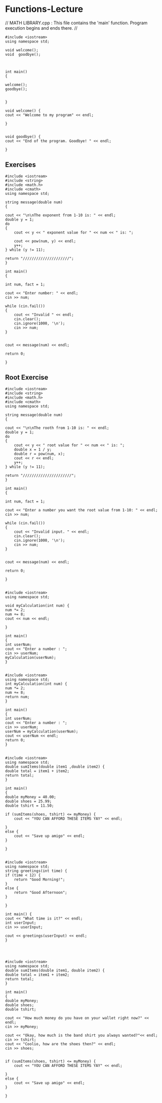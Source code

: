 # Functions-Lecture
// MATH LIBRARY.cpp : This file contains the 'main' function. Program execution begins and ends there.
//

    #include <iostream>
    using namespace std;

    void welcome();
    void  goodbye();



    int main()
  	{

	welcome();
	goodbye();


	}

	void welcome() {
	cout << "Welcome to my program" << endl;

	}


	void goodbye() {
	cout << "End of the program. Goodbye! " << endl;

  	}

## Exercises

	#include <iostream>
	#include <string>
	#include <math.h>
	#include <cmath>
	using namespace std;

	string message(double num)
	{

	cout << "\n\nThe exponent from 1-10 is: " << endl;
	double y = 1;
	do
	{
		cout << y << " exponent value for " << num << " is: ";
		
		cout << pow(num, y) << endl;
		y++;
	} while (y != 11);

	return "/////////////////////";
	}

	int main()
	{

	int num, fact = 1;

	cout << "Enter number: " << endl;
	cin >> num;

	while (cin.fail())
	{
		cout << "Invalid " << endl;
		cin.clear();
		cin.ignore(1000, '\n');
		cin >> num;
	}


	cout << message(num) << endl;

	return 0;

	}

## Root Exercise
	#include <iostream>
	#include <string>
	#include <math.h>
	#include <cmath>
	using namespace std;

	string message(double num)
	{

	cout << "\n\nThe rooth from 1-10 is: " << endl;
	double y = 1;
	do
	{
		cout << y << " root value for " << num << " is: ";
		double x = 1 / y;
		double r = pow(num, x);
		cout << r << endl;
		y++;
	} while (y != 11);

	return "//////////////////////";
	}

	int main()
	{

	int num, fact = 1;
	
	cout << "Enter a number you want the root value from 1-10: " << endl;
	cin >> num;

	while (cin.fail())
	{
		cout << "Invalid input. " << endl;
		cin.clear();
		cin.ignore(1000, '\n');
		cin >> num;
	}


	cout << message(num) << endl;

	return 0;

	}
	
	
##

	#include <iostream>
	using namespace std;

	void myCalculation(int num) {
    num *= 2;
    num += 8;
    cout << num << endl;

	}

	int main()
	{
    int userNum;
    cout << "Enter a number : ";
    cin >> userNum;
    myCalculation(userNum);
	}
	
	
	
##
	
	
	#include <iostream>
	using namespace std;
	int myCalculation(int num) {
    num *= 2;
    num += 8;
    return num;
	}

	int main()
	{
    int userNum;
    cout << "Enter a number : ";
    cin >> userNum;
    userNum = myCalculation(userNum);
    cout << userNum << endl;
    return 0;
	}
	
	
##	
	
	
	#include <iostream>
	using namespace std;
	double sumItems(double item1 ,double item2) {
    double total = item1 + item2;
    return total;
	}

	int main()
	{
    double myMoney = 40.00;
    double shoes = 25.99;
    double tshirt = 11.50;

    if (sumItems(shoes, tshirt) <= myMoney) {
        cout << "YOU CAN AFFORD THESE ITEMS YAY" << endl;

    }
    else {
        cout << "Save up amigo" << endl;
    }

	}
	
	
##
	
	#include <iostream>
	using namespace std;
	string greetings(int time) {
	if (time < 12) {
		return "Good Morning!";
	}
	else {
		return "Good Afternoon";
	}

	}

	int main() {
	cout << "What time is it?" << endl;
	int userInput;
	cin >> userInput;

	cout << greetings(userInput) << endl;
	}
	
	
	
	
	#include <iostream>
	using namespace std;
	double sumItems(double item1, double item2) {
    double total = item1 + item2;
    return total;
	}

	int main()
	{
    double myMoney;
    double shoes;
    double tshirt;

    cout << "How much money do you have on your wallet right now?" << endl;
    cin >> myMoney;

    cout << "Okay, how much is the band shirt you always wanted?"<< endl;
    cin >> tshirt;
    cout << "Coolio, how are the shoes then?" << endl;
    cin >> shoes;


    if (sumItems(shoes, tshirt) <= myMoney) {
        cout << "YOU CAN AFFORD THESE ITEMS YAY" << endl;

    }
    else {
        cout << "Save up amigo" << endl;
    }

	}
	
	


